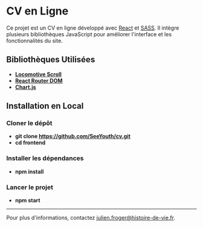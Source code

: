 # CV en Ligne

Ce projet est un CV en ligne développé avec [React](https://reactjs.org/) et [SASS](https://sass-lang.com/).
Il intègre plusieurs bibliothèques JavaScript pour améliorer l'interface et les fonctionnalités du site.

## Bibliothèques Utilisées

- **[Locomotive Scroll](https://github.com/locomotivemtl/locomotive-scroll)**
- **[React Router DOM](https://reactrouter.com/)**
- **[Chart.js](https://www.chartjs.org/)**

## Installation en Local

### Cloner le dépôt

- **git clone https://github.com/SeeYouth/cv.git**
- **cd frontend**

### Installer les dépendances

- **npm install**

### Lancer le projet

- **npm start**

---

Pour plus d'informations, contactez [julien.froger@histoire-de-vie.fr](mailto:julien.froger@histoire-de-vie.fr).
